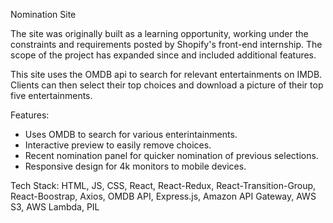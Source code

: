 Nomination Site

The site was originally built as a learning opportunity, working under the constraints and requirements posted by Shopify's front-end internship. The scope of the project has expanded since and included additional features.

This site uses the OMDB api to search for relevant entertainments on IMDB. Clients can then select their top choices and download a picture of their top five entertainments.

Features:
- Uses OMDB to search for various enterintainments.
- Interactive preview to easily remove choices.
- Recent nomination panel for quicker nomination of previous selections.
- Responsive design for 4k monitors to mobile devices.

Tech Stack:
HTML, JS, CSS, React, React-Redux, React-Transition-Group, React-Boostrap, Axios, OMDB API, Express.js, Amazon API Gateway, AWS S3, AWS Lambda, PIL
